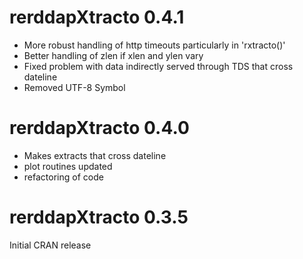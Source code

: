# rerddapXtracto 0.4.1

- More robust handling of http timeouts particularly in 'rxtracto()'
- Better handling of zlen if xlen and ylen vary 
- Fixed problem with data indirectly served through TDS that cross dateline
- Removed UTF-8 Symbol

# rerddapXtracto 0.4.0

- Makes extracts that cross dateline
- plot routines updated
- refactoring of code

# rerddapXtracto 0.3.5

Initial CRAN release

